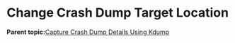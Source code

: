 <!--
SPDX-FileCopyrightText: 2023,2024 Oracle and/or its affiliates.
SPDX-License-Identifier: CC-BY-SA-4.0
-->
# Change Crash Dump Target Location

**Parent topic:**[Capture Crash Dump Details Using Kdump](../topics/cockpit-kdump.md)

